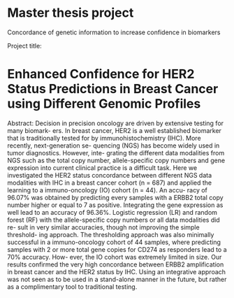 # Master thesis project 
Concordance of genetic information to increase confidence in biomarkers


Project title: 
# Enhanced Confidence for HER2 Status Predictions in Breast Cancer using Different Genomic Profiles

Abstract: 
Decision in precision oncology are driven by extensive testing for many biomark-
ers. In breast cancer, HER2 is a well established biomarker that is traditionally
tested for by immunohistochemistry (IHC). More recently, next-generation se-
quencing (NGS) has become widely used in tumor diagnostics. However, inte-
grating the different data modalities from NGS such as the total copy number,
allele-specific copy numbers and gene expression into current clinical practice
is a difficult task. Here we investigated the HER2 status concordance between
different NGS data modalities with IHC in a breast cancer cohort (n = 687)
and applied the learning to a immuno-oncology (IO) cohort (n = 44). An accu-
racy of 96.07% was obtained by predicting every samples with a ERBB2 total
copy number higher or equal to 7 as positive. Integrating the gene expression
as well lead to an accuracy of 96.36%. Logistic regression (LR) and random
forest (RF) with the allele-specific copy numbers or all data modalities did re-
sult in very similar accuracies, though not improving the simple threshold-
ing approach. The thresholding approach was also minimally successful in a
immuno-oncology cohort of 44 samples, where predicting samples with 2 or
more total gene copies for CD274 as responders lead to a 70% accuracy. How-
ever, the IO cohort was extremely limited in size. Our results confirmed the
very high concordance between ERBB2 amplification in breast cancer and the
HER2 status by IHC. Using an integrative approach was not seen as to be used
in a stand-alone manner in the future, but rather as a complimentary tool to
traditional testing.
